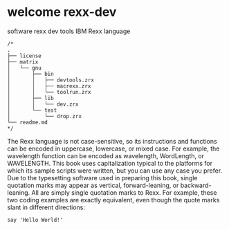 # welcome rexx-dev
software rexx dev tools IBM Rexx language

```rexx
/*
.
├── license
├── matrix
│   └── gnu
│       ├── bin
│       │   ├── devtools.zrx
│       │   ├── macrexx.zrx
│       │   └── toolrun.zrx
│       ├── lib
│       │   └── dev.zrx
│       └── test
│           └── drop.zrx
└── readme.md
*/
```

The Rexx language is not case-sensitive, so its instructions and functions can be encoded in uppercase,
lowercase, or mixed case. For example, the wavelength function can be encoded as wavelength,
WordLength, or WAVELENGTH. This book uses capitalization typical to the platforms for which its sample
scripts were written, but you can use any case you prefer.
Due to the typesetting software used in preparing this book, single quotation marks may appear as vertical,
forward-leaning, or backward-leaning. All are simply single quotation marks to Rexx. For example, these
two coding examples are exactly equivalent, even though the quote marks slant in different directions:

```rexx
say 'Hello World!'
```